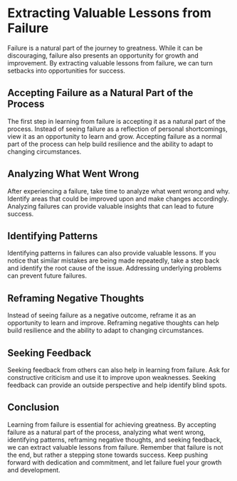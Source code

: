 Extracting Valuable Lessons from Failure
==========================================================================

Failure is a natural part of the journey to greatness. While it can be discouraging, failure also presents an opportunity for growth and improvement. By extracting valuable lessons from failure, we can turn setbacks into opportunities for success.

Accepting Failure as a Natural Part of the Process
--------------------------------------------------

The first step in learning from failure is accepting it as a natural part of the process. Instead of seeing failure as a reflection of personal shortcomings, view it as an opportunity to learn and grow. Accepting failure as a normal part of the process can help build resilience and the ability to adapt to changing circumstances.

Analyzing What Went Wrong
-------------------------

After experiencing a failure, take time to analyze what went wrong and why. Identify areas that could be improved upon and make changes accordingly. Analyzing failures can provide valuable insights that can lead to future success.

Identifying Patterns
--------------------

Identifying patterns in failures can also provide valuable lessons. If you notice that similar mistakes are being made repeatedly, take a step back and identify the root cause of the issue. Addressing underlying problems can prevent future failures.

Reframing Negative Thoughts
---------------------------

Instead of seeing failure as a negative outcome, reframe it as an opportunity to learn and improve. Reframing negative thoughts can help build resilience and the ability to adapt to changing circumstances.

Seeking Feedback
----------------

Seeking feedback from others can also help in learning from failure. Ask for constructive criticism and use it to improve upon weaknesses. Seeking feedback can provide an outside perspective and help identify blind spots.

Conclusion
----------

Learning from failure is essential for achieving greatness. By accepting failure as a natural part of the process, analyzing what went wrong, identifying patterns, reframing negative thoughts, and seeking feedback, we can extract valuable lessons from failure. Remember that failure is not the end, but rather a stepping stone towards success. Keep pushing forward with dedication and commitment, and let failure fuel your growth and development.
